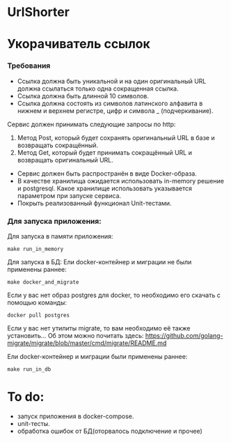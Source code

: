 # UrlShorter
# Укорачиватель ссылок

### Требования

- Ссылка должна быть уникальной и на один оригинальный URL должна ссылаться только одна сокращенная ссылка.
- Ссылка должна быть длинной 10 символов.
- Ссылка должна состоять из символов латинского алфавита в нижнем и верхнем регистре, цифр и символа _ (подчеркивание).

Сервис должен принимать следующие запросы по http:
1. Метод Post, который будет сохранять оригинальный URL в базе и возвращать сокращённый.
2. Метод Get, который будет принимать сокращённый URL и возвращать оригинальный URL.

- Сервис должен быть распространён в виде Docker-образа.
- В качестве хранилища ожидается использовать in-memory решение и postgresql. Какое хранилище использовать указывается параметром при запуске сервиса.
- Покрыть реализованный функционал Unit-тестами.

### Для запуска приложения:

Для запуска в памяти приложения:

```
make run_in_memory
```

Для запуска в БД:
Ели docker-контейнер и миграции не были применены раннее:

```
make docker_and_migrate
```
Если у вас нет образ postgres для docker, то необходимо его скачать с помощью команды:

```
docker pull postgres
```

Если у вас нет утилиты migrate, то вам необходимо её также установить... 
Об этом можно почитать здесь: https://github.com/golang-migrate/migrate/blob/master/cmd/migrate/README.md


Ели docker-контейнер и миграции были применены раннее:

```
make run_in_db
```



# To do:
- запуск приложения в docker-compose.
- unit-тесты.
- обработка ошибок от БД(оторвалось подключение и прочее)
